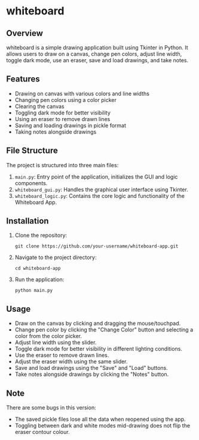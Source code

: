 # whiteboard

## Overview
whiteboard is a simple drawing application built using Tkinter in Python. It allows users to draw on a canvas, change pen colors, adjust line width, toggle dark mode, use an eraser, save and load drawings, and take notes.

## Features
- Drawing on canvas with various colors and line widths
- Changing pen colors using a color picker
- Clearing the canvas
- Toggling dark mode for better visibility
- Using an eraser to remove drawn lines
- Saving and loading drawings in pickle format
- Taking notes alongside drawings

## File Structure
The project is structured into three main files:
1. `main.py`: Entry point of the application, initializes the GUI and logic components.
2. `whiteboard_gui.py`: Handles the graphical user interface using Tkinter.
3. `whiteboard_logic.py`: Contains the core logic and functionality of the Whiteboard App.

## Installation
1. Clone the repository:

   ```git clone https://github.com/your-username/whiteboard-app.git```

2. Navigate to the project directory:

   ```cd whiteboard-app```

3. Run the application:

   ```python main.py```

## Usage
- Draw on the canvas by clicking and dragging the mouse/touchpad.
- Change pen color by clicking the "Change Color" button and selecting a color from the color picker.
- Adjust line width using the slider.
- Toggle dark mode for better visibility in different lighting conditions.
- Use the eraser to remove drawn lines.
- Adjust the eraser width using the same slider.
- Save and load drawings using the "Save" and "Load" buttons.
- Take notes alongside drawings by clicking the "Notes" button.

## Note 
There are some bugs in this version:
- The saved pickle files lose all the data when reopened using the app.
- Toggling between dark and white modes mid-drawing does not flip the eraser contour colour.

